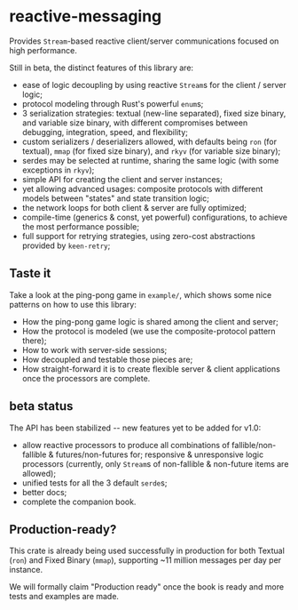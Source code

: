 # reactive-messaging

Provides `Stream`-based reactive client/server communications focused on high performance.

Still in beta, the distinct features of this library are:
  - ease of logic decoupling by using reactive `Stream`s for the client / server logic;
  - protocol modeling through Rust's powerful `enum`s;
  - 3 serialization strategies: textual (new-line separated), fixed size binary, and variable size binary,
    with different compromises between debugging, integration, speed, and flexibility;
  - custom serializers / deserializers allowed, with defaults being `ron` (for textual), `mmap` (for fixed size binary),
    and `rkyv` (for variable size binary);
  - serdes may be selected at runtime, sharing the same logic (with some exceptions in `rkyv`);
  - simple API for creating the client and server instances;
  - yet allowing advanced usages: composite protocols with different models between "states" and state transition logic;
  - the network loops for both client & server are fully optimized;
  - compile-time (generics & const, yet powerful) configurations, to achieve the most performance possible;
  - full support for retrying strategies, using zero-cost abstractions provided by `keen-retry`;


## Taste it

Take a look at the ping-pong game in `example/`, which shows some nice patterns on how to use this library:
  - How the ping-pong game logic is shared among the client and server;
  - How the protocol is modeled (we use the composite-protocol pattern there);
  - How to work with server-side sessions;
  - How decoupled and testable those pieces are;
  - How straight-forward it is to create flexible server & client applications once the processors are complete. 


## beta status

The API has been stabilized -- new features yet to be added for v1.0:
  - allow reactive processors to produce all combinations of fallible/non-fallible & futures/non-futures for;
    responsive & unresponsive logic processors (currently, only `Stream`s of non-fallible & non-future items are allowed);
  - unified tests for all the 3 default `serde`s;
  - better docs;
  - complete the companion book.


## Production-ready?

This crate is already being used successfully in production for both Textual (`ron`) and Fixed Binary (`mmap`),
supporting ~11 million messages per day per instance.

We will formally claim "Production ready" once the book is ready and more tests and examples are made.